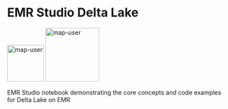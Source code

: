 # EMR Studio Delta Lake

<img width="85" alt="map-user" src="https://img.shields.io/badge/views-108-green"> <img width="125" alt="map-user" src="https://img.shields.io/badge/unique visits-041-green">

EMR Studio notebook demonstrating the core concepts and code examples for Delta Lake on EMR
